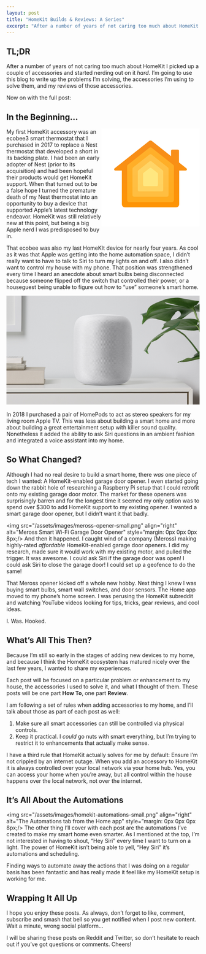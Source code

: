 ```yaml
---
layout: post
title: "HomeKit Builds & Reviews: A Series"
excerpt: "After a number of years of not caring too much about HomeKit I picked up a couple of accessories and started nerding out on it _hard_. I’m going to use this blog to write up the problems I’m solving, the accessories I’m using to solve them, and my reviews of those accessories."
---
```


## TL;DR

After a number of years of not caring too much about HomeKit I picked up a couple of accessories and started nerding out on it _hard_. I’m going to use this blog to write up the problems I’m solving, the accessories I’m using to solve them, and my reviews of those accessories. 

Now on with the full post:

## In the Beginning…

<img src="/assets/images/HomeKitIcon.png" align="right" alt="Apple's HomeKit Icon"/>My first HomeKit accessory was an ecobee3 smart thermostat that I purchased in 2017 to replace a Nest thermostat that developed a short in its backing plate. I had been an early adopter of Nest (prior to its acquisition) and had been hopeful their products would get HomeKit support. When that turned out to be a false hope I turned the premature death of my Nest thermostat into an opportunity to buy a device that supported Apple’s latest technology endeavor. HomeKit was still relatively new at this point, but being a big Apple nerd I was predisposed to buy in.

That ecobee was also my last HomeKIt device for nearly four years. As cool as it was that Apple was getting into the home automation space, I didn’t really want to have to talk to Siri to turn my lights on and off. I also didn’t want to control my house with my phone. That position was strengthened every time I heard an anecdote about smart bulbs being disconnected because someone flipped off the switch that controlled their power, or a houseguest being unable to figure out how to “use” someone’s smart home.

![The original white HomePod, on a shelf](/assets/images/homepod-white-shelf.jpeg)

In 2018 I purchased a pair of HomePods to act as stereo speakers for my living room Apple TV. This was less about building a smart home and more about building a great entertainment setup with killer sound quality. Nonetheless it added the ability to ask Siri questions in an ambient fashion and integrated a voice assistant into my home.

## So What Changed?

Although I had no real desire to build a smart home, there _was_ one piece of tech I wanted: A HomeKit-enabled garage door opener. I even started going down the rabbit hole of researching a Raspberry Pi setup that I could retrofit onto my existing garage door motor. The market for these openers was surprisingly barren and for the longest time it seemed my only option was to spend over $300 to add HomeKit support to my existing opener. I wanted a smart garage door opener, but I didn’t want it that badly.

<img src="/assets/images/meross-opener-small.png" align="right" alt="Meross Smart Wi-Fi Garage Door Opener" style=”margin: 0px 0px 0px 8px;/> And then it happened. I caught wind of a company (Meross) making highly-rated _affordable_ HomeKit-enabled garage door openers. I did my research, made sure it would work with my existing motor, and pulled the trigger. It was awesome. I could ask Siri if the garage door was open! I could ask Siri to close the garage door! I could set up a geofence to do the same!

That Meross opener kicked off a whole new hobby. Next thing I knew I was buying smart bulbs, smart wall switches, and door sensors. The Home app moved to my phone’s home screen. I was perusing the HomeKit subreddit and watching YouTube videos looking for tips, tricks, gear reviews, and cool ideas.

I. Was. Hooked.

## What’s All This Then?

Because I’m still so early in the stages of adding new devices to my home, and because I think the HomeKit ecosystem has matured nicely over the last few years, I wanted to share my experiences.

Each post will be focused on a particular problem or enhancement to my house, the accessories I used to solve it, and what I thought of them. These posts will be one part **How To**, one part **Review**.

I am following a set of rules when adding accessories to my home, and I’ll talk about those as part of each post as well:

1.	Make sure all smart accessories can still be controlled via physical controls. 
2.	Keep it practical. I *could* go nuts with smart everything, but I’m trying to restrict it to enhancements that actually make sense. 

I have a third rule that HomeKit actually solves for me by default: Ensure I’m not crippled by an internet outage. When you add an accessory to HomeKit it is always controlled over your local network via your home hub. Yes, you can access your home when you’re away, but all control within the house happens over the local network, not over the internet.

## It’s All About the Automations

<img src="/assets/images/homekit-automations-small.png" align="right" alt="The Automations tab from the Home app" style=”margin: 0px 0px 0px 8px;/> The other thing I’ll cover with each post are the automations I’ve created to make my smart home even smarter. As I mentioned at the top, I’m not interested in having to shout, “Hey Siri” every time I want to turn on a light. The power of HomeKit isn’t being able to yell, “Hey Siri” it’s automations and scheduling.

Finding ways to automate away the actions that I was doing on a regular basis has been fantastic and has really made it feel like my HomeKit setup is working for me.

## Wrapping It All Up

I hope you enjoy these posts. As always, don’t forget to like, comment, subscribe and smash that bell so you get notified when I post new content. Wait a minute, wrong social platform…

I will be sharing these posts on Reddit and Twitter, so don’t hesitate to reach out if you’ve got questions or comments. Cheers!